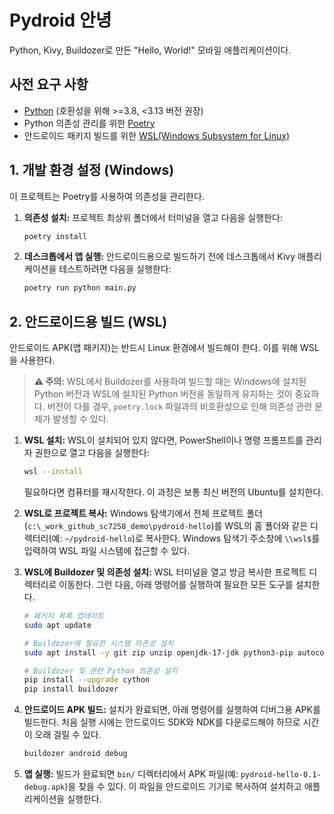 # Pydroid 안녕

Python, Kivy, Buildozer로 만든 "Hello, World!" 모바일 애플리케이션이다.

## 사전 요구 사항

*   [Python](https://www.python.org/) (호환성을 위해 >=3.8, <3.13 버전 권장)
*   Python 의존성 관리를 위한 [Poetry](https://python-poetry.org/)
*   안드로이드 패키지 빌드를 위한 [WSL(Windows Subsystem for Linux)](https://learn.microsoft.com/ko-kr/windows/wsl/install)

## 1. 개발 환경 설정 (Windows)

이 프로젝트는 Poetry를 사용하여 의존성을 관리한다.

1.  **의존성 설치:**
    프로젝트 최상위 폴더에서 터미널을 열고 다음을 실행한다:
    ```bash
    poetry install
    ```

2.  **데스크톱에서 앱 실행:**
    안드로이드용으로 빌드하기 전에 데스크톱에서 Kivy 애플리케이션을 테스트하려면 다음을 실행한다:
    ```bash
    poetry run python main.py
    ```

## 2. 안드로이드용 빌드 (WSL)

안드로이드 APK(앱 패키지)는 반드시 Linux 환경에서 빌드해야 한다. 이를 위해 WSL을 사용한다.

> **⚠️ 주의:** WSL에서 Buildozer를 사용하여 빌드할 때는 Windows에 설치된 Python 버전과 WSL에 설치된 Python 버전을 동일하게 유지하는 것이 중요하다. 버전이 다를 경우, `poetry.lock` 파일과의 비호환성으로 인해 의존성 관련 문제가 발생할 수 있다.

1.  **WSL 설치:**
    WSL이 설치되어 있지 않다면, PowerShell이나 명령 프롬프트를 관리자 권한으로 열고 다음을 실행한다:
    ```bash
    wsl --install
    ```
    필요하다면 컴퓨터를 재시작한다. 이 과정은 보통 최신 버전의 Ubuntu를 설치한다.

2.  **WSL로 프로젝트 복사:**
    Windows 탐색기에서 전체 프로젝트 폴더(`c:\_work_github_sc7258_demo\pydroid-hello`)를 WSL의 홈 폴더와 같은 디렉터리(예: `~/pydroid-hello`)로 복사한다. Windows 탐색기 주소창에 `\\wsl$`를 입력하여 WSL 파일 시스템에 접근할 수 있다.

3.  **WSL에 Buildozer 및 의존성 설치:**
    WSL 터미널을 열고 방금 복사한 프로젝트 디렉터리로 이동한다. 그런 다음, 아래 명령어를 실행하여 필요한 모든 도구를 설치한다.

    ```bash
    # 패키지 목록 업데이트
    sudo apt update

    # Buildozer에 필요한 시스템 의존성 설치
    sudo apt install -y git zip unzip openjdk-17-jdk python3-pip autoconf libtool pkg-config zlib1g-dev libncurses5-dev libncursesw5-dev libtinfo5 cmake libffi-dev

    # Buildozer 및 관련 Python 의존성 설치
    pip install --upgrade cython
    pip install buildozer
    ```

4.  **안드로이드 APK 빌드:**
    설치가 완료되면, 아래 명령어를 실행하여 디버그용 APK를 빌드한다. 처음 실행 시에는 안드로이드 SDK와 NDK를 다운로드해야 하므로 시간이 오래 걸릴 수 있다.

    ```bash
    buildozer android debug
    ```

5.  **앱 실행:**
    빌드가 완료되면 `bin/` 디렉터리에서 APK 파일(예: `pydroid-hello-0.1-debug.apk`)을 찾을 수 있다. 이 파일을 안드로이드 기기로 복사하여 설치하고 애플리케이션을 실행한다.
